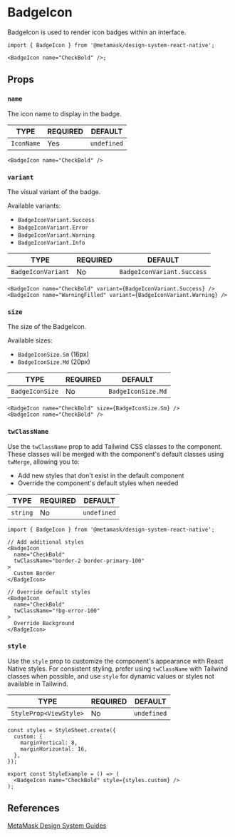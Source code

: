 # BadgeIcon

BadgeIcon is used to render icon badges within an interface.

```tsx
import { BadgeIcon } from '@metamask/design-system-react-native';

<BadgeIcon name="CheckBold" />;
```

## Props

### `name`

The icon name to display in the badge.

| TYPE       | REQUIRED | DEFAULT     |
| ---------- | -------- | ----------- |
| `IconName` | Yes      | `undefined` |

```tsx
<BadgeIcon name="CheckBold" />
```

### `variant`

The visual variant of the badge.

Available variants:

- `BadgeIconVariant.Success`
- `BadgeIconVariant.Error`
- `BadgeIconVariant.Warning`
- `BadgeIconVariant.Info`

| TYPE               | REQUIRED | DEFAULT                    |
| ------------------ | -------- | -------------------------- |
| `BadgeIconVariant` | No       | `BadgeIconVariant.Success` |

```tsx
<BadgeIcon name="CheckBold" variant={BadgeIconVariant.Success} />
<BadgeIcon name="WarningFilled" variant={BadgeIconVariant.Warning} />
```

### `size`

The size of the BadgeIcon.

Available sizes:

- `BadgeIconSize.Sm` (16px)
- `BadgeIconSize.Md` (20px)

| TYPE            | REQUIRED | DEFAULT            |
| --------------- | -------- | ------------------ |
| `BadgeIconSize` | No       | `BadgeIconSize.Md` |

```tsx
<BadgeIcon name="CheckBold" size={BadgeIconSize.Sm} />
<BadgeIcon name="CheckBold" />
```

### `twClassName`

Use the `twClassName` prop to add Tailwind CSS classes to the component. These classes will be merged with the component's default classes using `twMerge`, allowing you to:

- Add new styles that don't exist in the default component
- Override the component's default styles when needed

| TYPE     | REQUIRED | DEFAULT     |
| -------- | -------- | ----------- |
| `string` | No       | `undefined` |

```tsx
import { BadgeIcon } from '@metamask/design-system-react-native';

// Add additional styles
<BadgeIcon
  name="CheckBold"
  twClassName="border-2 border-primary-100"
>
  Custom Border
</BadgeIcon>

// Override default styles
<BadgeIcon
  name="CheckBold"
  twClassName="!bg-error-100"
>
  Override Background
</BadgeIcon>
```

### `style`

Use the `style` prop to customize the component's appearance with React Native styles. For consistent styling, prefer using `twClassName` with Tailwind classes when possible, and use `style` for dynamic values or styles not available in Tailwind.

| TYPE                   | REQUIRED | DEFAULT     |
| ---------------------- | -------- | ----------- |
| `StyleProp<ViewStyle>` | No       | `undefined` |

```tsx
const styles = StyleSheet.create({
  custom: {
    marginVertical: 8,
    marginHorizontal: 16,
  },
});

export const StyleExample = () => (
  <BadgeIcon name="CheckBold" style={styles.custom} />
);
```

## References

[MetaMask Design System Guides](https://www.notion.so/MetaMask-Design-System-Guides-Design-f86ecc914d6b4eb6873a122b83c12940)
